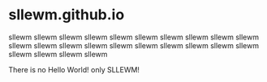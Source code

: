 # sllewm.github.io
sllewm sllewm sllewm sllewm sllewm sllewm sllewm sllewm sllewm sllewm sllewm sllewm sllewm sllewm sllewm sllewm sllewm sllewm sllewm sllewm sllewm sllewm sllewm sllewm







There is no Hello World! only SLLEWM!
